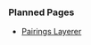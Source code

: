 ### Planned Pages

* [Pairings Layerer](https://jakilutra.github.io/Seasonals/pairings_positioner.html)
